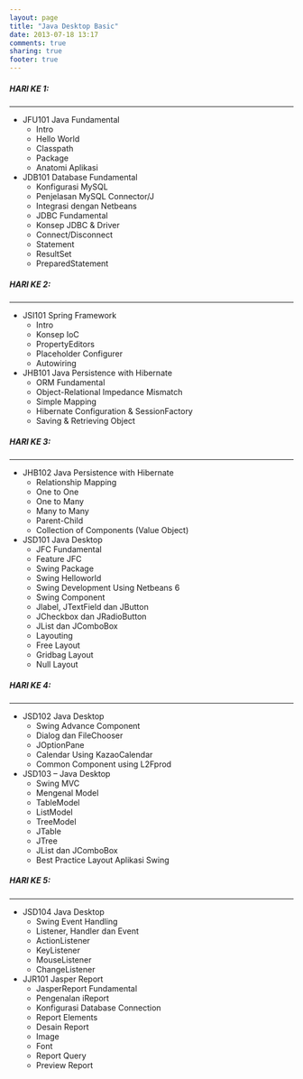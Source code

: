 ```yaml
---
layout: page
title: "Java Desktop Basic"
date: 2013-07-18 13:17
comments: true
sharing: true
footer: true
---
```


##### HARI KE 1:
- - - - - - -
* JFU101 Java Fundamental
	* Intro
	* Hello World
	* Classpath
	* Package
	* Anatomi Aplikasi
*  JDB101 Database Fundamental
	* Konfigurasi MySQL
	* Penjelasan MySQL Connector/J
	* Integrasi dengan Netbeans
	* JDBC Fundamental
	* Konsep JDBC & Driver
	* Connect/Disconnect
	* Statement
	* ResultSet
	* PreparedStatement
	
##### HARI KE 2:
- - - - - - -
* JSI101 Spring Framework
	* Intro
	* Konsep IoC
	* PropertyEditors
	* Placeholder Configurer
	* Autowiring
* JHB101 Java Persistence with Hibernate
	* ORM Fundamental
	* Object-Relational Impedance Mismatch
	* Simple Mapping
	* Hibernate Configuration &amp; SessionFactory
	* Saving &amp; Retrieving Object
	
##### HARI KE 3:
- - - - - - -
* JHB102 Java Persistence with Hibernate
	* Relationship Mapping
	* One to One
	* One to Many
	* Many to Many
	* Parent-Child
	* Collection of Components (Value Object)
* JSD101 Java Desktop
	* JFC Fundamental
	* Feature JFC
	* Swing Package
	* Swing Helloworld
	* Swing Development Using Netbeans 6
	* Swing Component
	* Jlabel, JTextField dan JButton
	* JCheckbox dan JRadioButton
	* JList dan JComboBox
	* Layouting
	* Free Layout
	* Gridbag Layout
	* Null Layout

##### HARI KE 4:
- - - - - - -
* JSD102 Java Desktop
	* Swing Advance Component
	* Dialog dan FileChooser
	* JOptionPane
	* Calendar Using KazaoCalendar
	* Common Component using L2Fprod
* JSD103 – Java Desktop
	* Swing MVC
	* Mengenal Model
	* TableModel
	* ListModel
	* TreeModel
	* JTable
	* JTree
	* JList dan JComboBox
	* Best Practice Layout Aplikasi Swing

##### HARI KE 5:
- - - - - - -
* JSD104 Java Desktop
	* Swing Event Handling
	* Listener, Handler dan Event
	* ActionListener
	* KeyListener
	* MouseListener
	* ChangeListener
* JJR101 Jasper Report
	* JasperReport Fundamental
	* Pengenalan iReport
	* Konfigurasi Database Connection
	* Report Elements
	* Desain Report
	* Image
	* Font
	* Report Query
	* Preview Report
